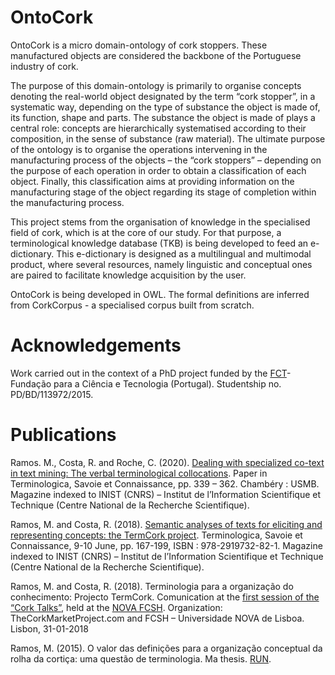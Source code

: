 # OntoCork
OntoCork is a micro domain-ontology of cork stoppers. These manufactured objects are considered the backbone of the Portuguese industry of cork.

The purpose of this domain-ontology is primarily to organise concepts denoting the real-world object designated by the term “cork stopper”, in a systematic way, depending on the type of substance the object is made of, its function, shape and parts. The substance the object is made of plays a central role: concepts are hierarchically systematised according to their composition, in the sense of substance (raw material). The ultimate purpose of the ontology is to organise the operations intervening in the manufacturing process of the objects – the “cork stoppers” – depending on the purpose of each operation in order to obtain a classification of each object. Finally, this classification aims at providing information on the manufacturing stage of the object regarding its stage of completion within the manufacturing process. 

This project stems from the organisation of knowledge in the specialised field of cork, which is at the core of our study. For that purpose, a terminological knowledge database (TKB) is being developed to feed an e-dictionary. This e-dictionary is designed as a multilingual and multimodal product, where several resources, namely linguistic and conceptual ones are paired to facilitate knowledge acquisition by the user.

OntoCork is being developed in OWL. The formal definitions are inferred from CorkCorpus - a specialised corpus built from scratch.

# Acknowledgements
Work carried out in the context of a PhD project funded by the [FCT](https://www.fct.pt/)- Fundação para a Ciência e Tecnologia (Portugal). Studentship no. PD/BD/113972/2015.

# Publications
Ramos. M., Costa, R. and Roche, C. (2020). [Dealing with specialized co-text in text mining: The verbal terminological collocations](https://hal.archives-ouvertes.fr/hal-02140064). Paper in Terminologica, Savoie et Connaissance, pp. 339 – 362. Chambéry : USMB. Magazine indexed to INIST (CNRS) – Institut de l’Information Scientifique et Technique (Centre National de la Recherche Scientifique).

Ramos, M. and Costa, R. (2018). [Semantic analyses of texts for eliciting and representing concepts: the TermCork project](https://hal.archives-ouvertes.fr/hal-02140061). Terminologica, Savoie et Connaissance, 9-10 June, pp. 167-199, ISBN : 978-2919732-82-1. Magazine indexed to INIST (CNRS) – Institut de l’Information Scientifique et Technique (Centre National de la Recherche Scientifique).

Ramos, M. and Costa, R. (2018). Terminologia para a organização do conhecimento: Projecto TermCork. Comunication at the [first session of the “Cork Talks”](https://www.evensi.pt/cork-talks-fcsh-universidade-nova-lisboa/243574245), held at the [NOVA FCSH](https://www.fcsh.unl.pt/en/). Organization:  TheCorkMarketProject.com and FCSH – Universidade NOVA de Lisboa.
Lisbon, 31-01-2018

Ramos, M. (2015). O valor das definições para a organização conceptual da rolha da cortiça: uma questão de terminologia. Ma thesis. [RUN](https://run.unl.pt/handle/10362/19582).
